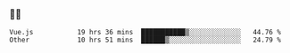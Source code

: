 ### 👨‍💻

<!--START_SECTION:waka-->

```text
Vue.js           19 hrs 36 mins  ███████████▒░░░░░░░░░░░░░   44.76 %
Other            10 hrs 51 mins  ██████▒░░░░░░░░░░░░░░░░░░   24.79 %
```

<!--END_SECTION:waka-->
